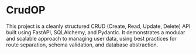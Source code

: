 # CrudOP
This project is a cleanly structured CRUD (Create, Read, Update, Delete) API built using FastAPI, SQLAlchemy, and Pydantic. It demonstrates a modular and scalable approach to managing user data, using best practices for route separation, schema validation, and database abstraction.
